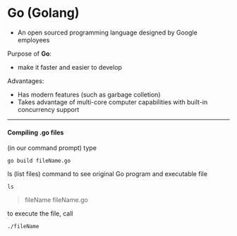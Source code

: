 # Go (Golang)

-  An open sourced programming language designed by Google employees

Purpose of **Go**:
-  make it faster and easier to develop

Advantages:
-  Has modern features (such as garbage colletion)
-  Takes advantage of multi-core computer capabilities with built-in concurrency support

-------------------

#### Compiling .go files

(in our command prompt) type

```
go build fileName.go
```

ls (list files) command to see original Go program and executable file

```
ls
```
>  fileName fileName.go

to execute the file, call

```
./fileName
```
